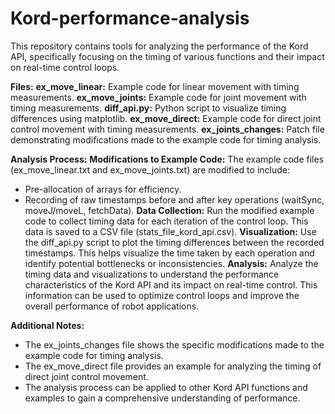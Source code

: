 # Kord-performance-analysis
This repository contains tools for analyzing the performance of the Kord API, specifically focusing on the timing of various functions and their impact on real-time control loops.

**Files:**
**ex_move_linear:** Example code for linear movement with timing measurements.
**ex_move_joints:** Example code for joint movement with timing measurements.
**diff_api.py:** Python script to visualize timing differences using matplotlib.
**ex_move_direct:** Example code for direct joint control movement with timing measurements.
**ex_joints_changes:** Patch file demonstrating modifications made to the example code for timing analysis.

**Analysis Process:**
**Modifications to Example Code:** The example code files (ex_move_linear.txt and ex_move_joints.txt) are modified to include:
- Pre-allocation of arrays for efficiency.
- Recording of raw timestamps before and after key operations (waitSync, moveJ/moveL, fetchData).
**Data Collection:** Run the modified example code to collect timing data for each iteration of the control loop. This data is saved to a CSV file (stats_file_kord_api.csv).
**Visualization:** Use the diff_api.py script to plot the timing differences between the recorded timestamps. This helps visualize the time taken by each operation and identify potential bottlenecks or inconsistencies.
**Analysis:** Analyze the timing data and visualizations to understand the performance characteristics of the Kord API and its impact on real-time control. This information can be used to optimize control loops and improve the overall performance of robot applications.

**Additional Notes:**
- The ex_joints_changes file shows the specific modifications made to the example code for timing analysis.
- The ex_move_direct file provides an example for analyzing the timing of direct joint control movement.
- The analysis process can be applied to other Kord API functions and examples to gain a comprehensive understanding of performance.
